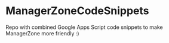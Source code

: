 # ManagerZoneCodeSnippets
Repo with combined Google Apps Script code snippets to make ManagerZone more friendly :)
